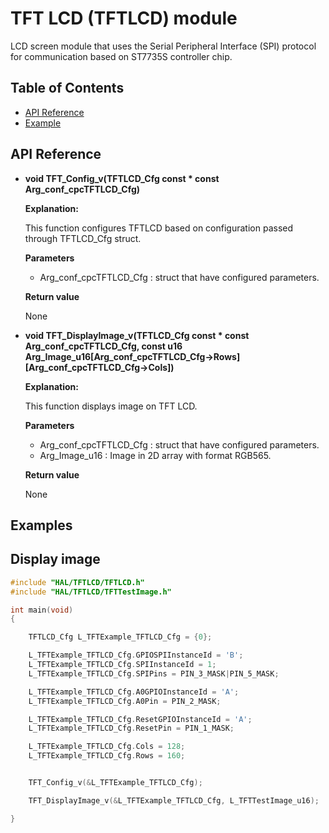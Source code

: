# TFT LCD (TFTLCD) module

 LCD screen module that uses the Serial Peripheral Interface (SPI) protocol for communication based on ST7735S controller chip.


## Table of Contents
- [API Reference](##api-reference)
- [Example](##wxample)

## API Reference
- **void TFT_Config_v(TFTLCD_Cfg const * const Arg_conf_cpcTFTLCD_Cfg)**

  **Explanation:**

  This function configures TFTLCD based on configuration passed through TFTLCD_Cfg struct.

  **Parameters**

  - Arg_conf_cpcTFTLCD_Cfg 	: struct that have configured parameters.

  **Return value**

    None

- **void TFT_DisplayImage_v(TFTLCD_Cfg const * const Arg_conf_cpcTFTLCD_Cfg, const u16 Arg_Image_u16[Arg_conf_cpcTFTLCD_Cfg->Rows][Arg_conf_cpcTFTLCD_Cfg->Cols])**

  **Explanation:**

  This function displays image on TFT LCD.

  **Parameters**

  - Arg_conf_cpcTFTLCD_Cfg 	: struct that have configured parameters.
  - Arg_Image_u16           : Image in 2D array with format RGB565.

  **Return value**

    None

## Examples
## Display image
```c
#include "HAL/TFTLCD/TFTLCD.h"
#include "HAL/TFTLCD/TFTTestImage.h"

int main(void)
{

	TFTLCD_Cfg L_TFTExample_TFTLCD_Cfg = {0};

	L_TFTExample_TFTLCD_Cfg.GPIOSPIInstanceId = 'B';
	L_TFTExample_TFTLCD_Cfg.SPIInstanceId = 1;
	L_TFTExample_TFTLCD_Cfg.SPIPins = PIN_3_MASK|PIN_5_MASK;

	L_TFTExample_TFTLCD_Cfg.A0GPIOInstanceId = 'A';
	L_TFTExample_TFTLCD_Cfg.A0Pin = PIN_2_MASK;

	L_TFTExample_TFTLCD_Cfg.ResetGPIOInstanceId = 'A';
	L_TFTExample_TFTLCD_Cfg.ResetPin = PIN_1_MASK;

	L_TFTExample_TFTLCD_Cfg.Cols = 128;
	L_TFTExample_TFTLCD_Cfg.Rows = 160;


	TFT_Config_v(&L_TFTExample_TFTLCD_Cfg);

	TFT_DisplayImage_v(&L_TFTExample_TFTLCD_Cfg, L_TFTTestImage_u16);

}

```